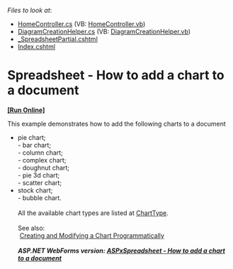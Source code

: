 <!-- default file list -->
*Files to look at*:

* [HomeController.cs](./CS/T449201/Controllers/HomeController.cs) (VB: [HomeController.vb](./VB/T449201/Controllers/HomeController.vb))
* [DiagramCreationHelper.cs](./CS/T449201/DiagramCreationHelper.cs) (VB: [DiagramCreationHelper.vb](./VB/T449201/DiagramCreationHelper.vb))
* [_SpreadsheetPartial.cshtml](./CS/T449201/Views/Home/_SpreadsheetPartial.cshtml)
* [Index.cshtml](./CS/T449201/Views/Home/Index.cshtml)
<!-- default file list end -->
# Spreadsheet - How to add a chart to a document
<!-- run online -->
**[[Run Online]](https://codecentral.devexpress.com/t467065/)**
<!-- run online end -->


This example demonstrates how to add the following charts to a document

* pie chart;<br>- bar chart;<br>- column chart;<br>- complex chart;<br>- doughnut chart;<br>- pie 3d chart;<br>- scatter chart;
* stock chart;<br>- bubble chart.<br><br>All the available chart types are listed at <a href="https://documentation.devexpress.com/#CoreLibraries/DevExpressSpreadsheetChartsChartTypeEnumtopic">ChartType</a>. <br><br>See also:<br> <a href="https://documentation.devexpress.com/#WindowsForms/CustomDocument17429">Creating and Modifying a Chart Programmatically</a><br><br><em><strong>ASP.NET WebForms version: <a href="https://www.devexpress.com/Support/Center/p/T447233">ASPxSpreadsheet - How to add a chart to a document</a></strong></em>

<br/>


